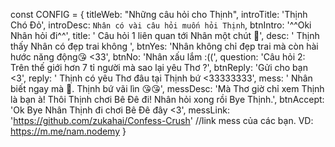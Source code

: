 const CONFIG = {
    titleWeb: "Những câu hỏi cho Thịnh",
    introTitle: 'Thịnh Chó Đỏ',
    introDesc: `Nhân có vài câu hỏi muốn hỏi Thịnh`,
    btnIntro: '^^Oki Nhân hỏi đi^^',
    title: ' Câu hỏi 1 liên quan tới Nhân một chút 🥰',
    desc: ' Thịnh thấy Nhân có đẹp trai không ',
    btnYes: 'Nhân không chỉ đẹp trai mà còn hài hước năng động😘 <33',
    btnNo: 'Nhân xấu lắm :((',
    question: 'Câu hỏi 2: Trên thế giới hơn 7 tỉ người mà sao  lại yêu Thơ ?',
    btnReply: 'Gửi cho bạn <3',
    reply: ' Thịnh có yêu Thơ đâu tại Thịnh bứ <33333333',
    mess: ' Nhân biết ngay mà 🥰.  Thịnh bứ vãi lìn 😘😘',
    messDesc: 'Mà Thơ giờ chỉ xem Thịnh là bạn à! Thôi Thịnh chơi Bê Đê đi! Nhân hỏi xong rồi Bye Thịnh.',
    btnAccept: 'Ok Bye Nhân Thịnh đi chơi Bê Đê đây <3',
    messLink: 'https://github.com/zukahai/Confess-Crush' //link mess của các bạn. VD: https://m.me/nam.nodemy
}
